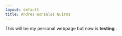 ```yaml
---
layout: default
title: Andres Gonzalez Quiros
---
```


<!doctype html>

<html>
  <head>
    <title>Andres Gonzalez Quiros</title>
  </head>
  <body>
    <p>This will be my personal webpage but now is <strong>testing</strong> .</p>
    
    